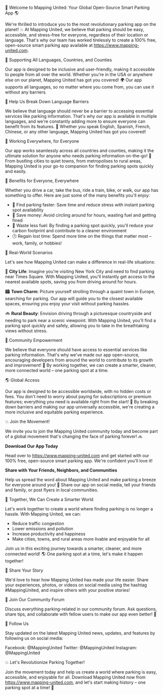 🚀 Welcome to Mapping United: Your Global Open-Source Smart Parking App 🌎

We're thrilled to introduce you to the most revolutionary parking app on the planet! 💥 At Mapping United, we believe that parking should be easy, accessible, and stress-free for everyone, regardless of their location or language. That's why our team has worked tirelessly to create a 100% free, open-source smart parking app available at https://www.mapping-united.com.

🌟 Supporting All Languages, Countries, and Counties

Our app is designed to be inclusive and user-friendly, making it accessible to people from all over the world. Whether you're in the USA or anywhere else on our planet, Mapping United has got you covered! 🌍 Our app supports all languages, so no matter where you come from, you can use it without any barriers.

💬 Help Us Break Down Language Barriers

We believe that language should never be a barrier to accessing essential services like parking information. That's why our app is available in multiple languages, and we're constantly adding more to ensure everyone can benefit from its features. 🌈 Whether you speak English, Spanish, French, Chinese, or any other language, Mapping United has got you covered!

📍 Working Everywhere, for Everyone

Our app works seamlessly across all countries and counties, making it the ultimate solution for anyone who needs parking information on-the-go! 🚗 From bustling cities to quiet towns, from metropolises to rural areas, Mapping United is your go-to companion for finding parking spots quickly and easily.

🤝 Benefits for Everyone, Everywhere

Whether you drive a car, take the bus, ride a train, bike, or walk, our app has something to offer. Here are just some of the many benefits you'll enjoy:

* 🚗 Find parking faster: Save time and reduce stress with instant parking spot availability
* 💸 Save money: Avoid circling around for hours, wasting fuel and getting fined
* 🌿 Waste less fuel: By finding a parking spot quickly, you'll reduce your carbon footprint and contribute to a cleaner environment
* 🕒 Regain lost time: Spend more time on the things that matter most – work, family, or hobbies!

🌈 Real-World Scenarios

Let's see how Mapping United can make a difference in real-life situations:

🚗 **City Life**: Imagine you're visiting New York City and need to find parking near Times Square. With Mapping United, you'll instantly get access to the nearest available spots, saving you from driving around for hours.

🏙️ **Town Charm**: Picture yourself strolling through a quaint town in Europe, searching for parking. Our app will guide you to the closest available spaces, ensuring you enjoy your visit without parking hassles.

🚲 **Rural Beauty**: Envision driving through a picturesque countryside and needing to park near a scenic viewpoint. With Mapping United, you'll find a parking spot quickly and safely, allowing you to take in the breathtaking views without stress.

🌟 Community Empowerment

We believe that everyone should have access to essential services like parking information. That's why we've made our app open-source, encouraging developers from around the world to contribute to its growth and improvement! 🤝 By working together, we can create a smarter, cleaner, more connected world – one parking spot at a time.

🌎 Global Access

Our app is designed to be accessible worldwide, with no hidden costs or fees. You don't need to worry about paying for subscriptions or premium features; everything you need is available right from the start! 🌟 By breaking down barriers and making our app universally accessible, we're creating a more inclusive and equitable parking experience.

💥 Join the Movement!

We invite you to join the Mapping United community today and become part of a global movement that's changing the face of parking forever! 🔜

**Download Our App Today**

Head over to https://www.mapping-united.com and get started with our 100% free, open-source smart parking app. We're confident you'll love it!

**Share with Your Friends, Neighbors, and Communities**

Help us spread the word about Mapping United and make parking a breeze for everyone around you! 📢 Share our app on social media, tell your friends and family, or post flyers in local communities.

🌟 Together, We Can Create a Smarter World

Let's work together to create a world where finding parking is no longer a hassle. With Mapping United, we can:

* Reduce traffic congestion
* Lower emissions and pollution
* Increase productivity and happiness
* Make cities, towns, and rural areas more livable and enjoyable for all

Join us in this exciting journey towards a smarter, cleaner, and more connected world! 🌎 One parking spot at a time, let's make it happen together!

📣 Share Your Story

We'd love to hear how Mapping United has made your life easier. Share your experiences, photos, or videos on social media using the hashtag #MappingUnited, and inspire others with your positive stories!

💬 Join Our Community Forum

Discuss everything parking-related in our community forum. Ask questions, share tips, and collaborate with fellow users to make our app even better! 🤝

📲 Follow Us

Stay updated on the latest Mapping United news, updates, and features by following us on social media:

Facebook: @MappingUnited
Twitter: @MappingUnited
Instagram: @MappingUnited

💥 Let's Revolutionize Parking Together!

Join the movement today and help us create a world where parking is easy, accessible, and enjoyable for all. Download Mapping United now from https://www.mapping-united.com, and let's start making history – one parking spot at a time! 🚀
